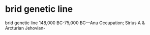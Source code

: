 # brid genetic line

brid genetic line
148,000 BC-75,000 BC—Anu Occupation; Sirius A & Arcturian Jehovian-